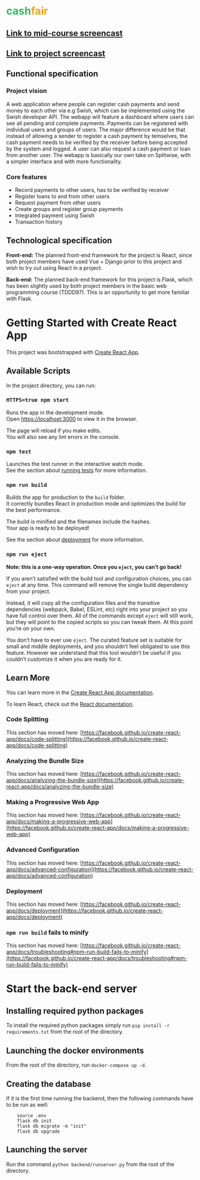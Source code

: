 # <span style="color:#32BB64">cash</span><span style="color:orange">fair</span>

## [Link to mid-course screencast](https://www.youtube.com/watch?v=avGOSQFu8PI)

## [Link to project screencast](https://www.youtube.com/watch?v=kbLCmbG9yAI)

## Functional specification

### Project vision

A web application where people can register cash payments and send money to each other via e.g Swish, which can be implemented using the Swish developer API. The webapp will feature a dashboard where users can see all pending and complete payments. Payments can be registered with individual users and groups of users. The major difference would be that instead of allowing a sender to register a cash payment by temselves, the cash payment needs to be verified by the receiver before being accepted by the system and logged. A user can also request a cash payment or loan from another user. The webapp is basically our own take on Splitwise, with a simpler interface and with more functionality.

### Core features

<ul>
    <li>Record payments to other users, has to be verified by receiver</li>
    <li>Register loans to and from other users</li>
    <li>Request payment from other users</li>
    <li>Create groups and register group payments</li>
    <li>Integrated payment using Swish</li>
    <li>Transaction history</li>
</ul>

## Technological specification
**Front-end:** The planned front-end framework for the project is React, since both project members have used Vue + Django prior to this project and wish to try out using React in a project.

**Back-end:** The planned back-end framework for this project is Flask, which has been slightly used by both project members in the basic web programming course (TDDD97). This is an opportunity to get more familiar with Flask.

# Getting Started with Create React App

This project was bootstrapped with [Create React App](https://github.com/facebook/create-react-app).

## Available Scripts

In the project directory, you can run:

### `HTTPS=true npm start`

Runs the app in the development mode.\
Open [https://localhost:3000](https://localhost:3000) to view it in the browser.

The page will reload if you make edits.\
You will also see any lint errors in the console.

### `npm test`

Launches the test runner in the interactive watch mode.\
See the section about [running tests](https://facebook.github.io/create-react-app/docs/running-tests) for more information.

### `npm run build`

Builds the app for production to the `build` folder.\
It correctly bundles React in production mode and optimizes the build for the best performance.

The build is minified and the filenames include the hashes.\
Your app is ready to be deployed!

See the section about [deployment](https://facebook.github.io/create-react-app/docs/deployment) for more information.

### `npm run eject`

**Note: this is a one-way operation. Once you `eject`, you can’t go back!**

If you aren’t satisfied with the build tool and configuration choices, you can `eject` at any time. This command will remove the single build dependency from your project.

Instead, it will copy all the configuration files and the transitive dependencies (webpack, Babel, ESLint, etc) right into your project so you have full control over them. All of the commands except `eject` will still work, but they will point to the copied scripts so you can tweak them. At this point you’re on your own.

You don’t have to ever use `eject`. The curated feature set is suitable for small and middle deployments, and you shouldn’t feel obligated to use this feature. However we understand that this tool wouldn’t be useful if you couldn’t customize it when you are ready for it.

## Learn More

You can learn more in the [Create React App documentation](https://facebook.github.io/create-react-app/docs/getting-started).

To learn React, check out the [React documentation](https://reactjs.org/).

### Code Splitting

This section has moved here: [https://facebook.github.io/create-react-app/docs/code-splitting](https://facebook.github.io/create-react-app/docs/code-splitting)

### Analyzing the Bundle Size

This section has moved here: [https://facebook.github.io/create-react-app/docs/analyzing-the-bundle-size](https://facebook.github.io/create-react-app/docs/analyzing-the-bundle-size)

### Making a Progressive Web App

This section has moved here: [https://facebook.github.io/create-react-app/docs/making-a-progressive-web-app](https://facebook.github.io/create-react-app/docs/making-a-progressive-web-app)

### Advanced Configuration

This section has moved here: [https://facebook.github.io/create-react-app/docs/advanced-configuration](https://facebook.github.io/create-react-app/docs/advanced-configuration)

### Deployment

This section has moved here: [https://facebook.github.io/create-react-app/docs/deployment](https://facebook.github.io/create-react-app/docs/deployment)

### `npm run build` fails to minify

This section has moved here: [https://facebook.github.io/create-react-app/docs/troubleshooting#npm-run-build-fails-to-minify](https://facebook.github.io/create-react-app/docs/troubleshooting#npm-run-build-fails-to-minify)

# Start the back-end server

## Installing required python packages

To install the required python packages simply run `pip install -r requirements.txt` from the root of the directory.

## Launching the docker environments

From the root of the directory, run `docker-compose up -d`.

## Creating the database

If it is the first time running the backend, then the following commands have to be run as well:

        source .env
        flask db init
        flask db migrate -m "init"
        flask db upgrade

## Launching the server

Run the command `python backend/runserver.py` from the root of the directory.
